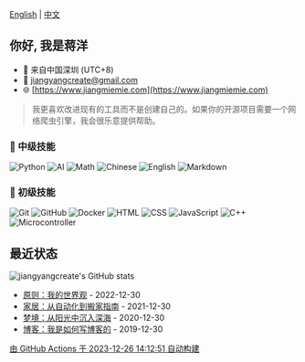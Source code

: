 [English](README.md) | [中文](README_zh.md)

## 你好, 我是蒋洋

- 🐼 来自中国深圳 (UTC+8)
- 📧 [jiangyangcreate@gmail.com](mailto:jiangyangcreate@gmail.com)
- 🌐 [https://www.jiangmiemie.com](https://www.jiangmiemie.com)

> 我更喜欢改进现有的工具而不是创建自己的。如果你的开源项目需要一个网络爬虫引擎，我会很乐意提供帮助。

### 🔨 中级技能

![Python](https://img.shields.io/badge/-Python-333333?style=flat&logo=python)
![AI](https://img.shields.io/badge/-AI-333333?style=flat-square&logo=ai)
![Math](https://img.shields.io/badge/-Math-333333?style=flat-square&logo=mathworks)
![Chinese](https://img.shields.io/badge/-Chinese-333333?style=flat-square&logo=chinese)
![English](https://img.shields.io/badge/-English-333333?style=flat-square&logo=english)
![Markdown](https://img.shields.io/badge/-Markdown-333333?style=flat&logo=markdown)

### 🔨 初级技能

![Git](https://img.shields.io/badge/-Git-333333?style=flat-square&logo=git)
![GitHub](https://img.shields.io/badge/-GitHub-333333?style=flat-square&logo=github)
![Docker](https://img.shields.io/badge/-Docker-333333?style=flat&logo=docker)
![HTML](https://img.shields.io/badge/-HTML-333333?style=flat&logo=html5)
![CSS](https://img.shields.io/badge/-CSS-333333?style=flat&logo=css3)
![JavaScript](https://img.shields.io/badge/-JavaScript-333333?style=flat&logo=javascript)
![C++](https://img.shields.io/badge/C++-00599C?style=flat&logo=c%2B%2B)
![Microcontroller](https://img.shields.io/badge/Microcontroller-00599C?style=flat&logo=Microcontroller)

## 最近状态

![jiangyangcreate's GitHub stats](https://github-stats.liuli.lol/api?username=jiangyangcreate&show_icons=true&include_all_commits=true&count_private=true&locale=en&rank_icon=percentile)

<!-- Automated by GitHub Actions -->

* <a href='https://jiangmiemie.com/blog/principle' target='_blank'>原则：我的世界观</a> - 2022-12-30
* <a href='https://jiangmiemie.com/blog/home' target='_blank'>家居：从自动化到搬家指南</a> - 2021-12-30
* <a href='https://jiangmiemie.com/blog/dream' target='_blank'>梦境：从阳光中沉入深海</a> - 2020-12-30
* <a href='https://jiangmiemie.com/blog/blog' target='_blank'>博客：我是如何写博客的</a> - 2019-12-30

[由 GitHub Actions 于 2023-12-26 14:12:51 自动构建](build_readme.py)
